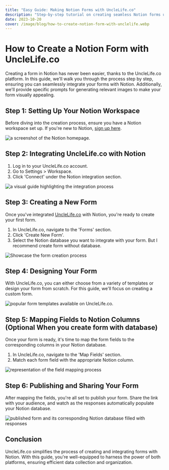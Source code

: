 ```yaml
---
title: "Easy Guide: Making Notion Forms with UncleLife.co"
description: "Step-by-step tutorial on creating seamless Notion forms using UncleLife.co. Perfect for beginners wanting a simple and effective solution!"
date: 2023-10-20
cover: /image/blog/how-to-create-notion-form-with-unclelife.webp
---
```


# How to Create a Notion Form with UncleLife.co

Creating a form in Notion has never been easier, thanks to the UncleLife.co platform. In this guide, we'll walk you through the process step by step, ensuring you can seamlessly integrate your forms with Notion. Additionally, we'll provide specific prompts for generating relevant images to make your form visually appealing.

## Step 1: Setting Up Your Notion Workspace
Before diving into the creation process, ensure you have a Notion workspace set up. If you're new to Notion, [sign up here](https://www.notion.so/).

![a screenshot of the Notion homepage.](https://i.imgur.com/fAwMiob.png)

## Step 2: Integrating UncleLife.co with Notion
1. Log in to your UncleLife.co account.
2. Go to Settings > Workspace.
3. Click 'Connect' under the Notion integration section.


![a visual guide highlighting the integration process](https://i.imgur.com/2dIpsFD.png)

## Step 3: Creating a New Form
Once you've integrated [UncleLife.co](https://unclelife.co) with Notion, you're ready to create your first form.
1. In UncleLife.co, navigate to the 'Forms' section.
2. Click 'Create New Form'.
3. Select the Notion database you want to integrate with your form. But I recommend create form without database.

![Showcase the form creation process](https://i.imgur.com/hbSMjFM.png)

## Step 4: Designing Your Form
With UncleLife.co, you can either choose from a variety of templates or design your form from scratch. For this guide, we'll focus on creating a custom form.

![popular form templates available on UncleLife.co.](https://i.imgur.com/6Vbw9v4.png)

## Step 5: Mapping Fields to Notion Columns (Optional When you create form with database)
Once your form is ready, it's time to map the form fields to the corresponding columns in your Notion database.
1. In UncleLife.co, navigate to the 'Map Fields' section.
2. Match each form field with the appropriate Notion column.

![representation of the field mapping process](https://i.imgur.com/fquOYBM.png)

## Step 6: Publishing and Sharing Your Form
After mapping the fields, you're all set to publish your form. Share the link with your audience, and watch as the responses automatically populate your Notion database.

![published form and its corresponding Notion database filled with responses](https://i.imgur.com/XhZARiy.png)

## Conclusion
UncleLife.co simplifies the process of creating and integrating forms with Notion. With this guide, you're well-equipped to harness the power of both platforms, ensuring efficient data collection and organization.
